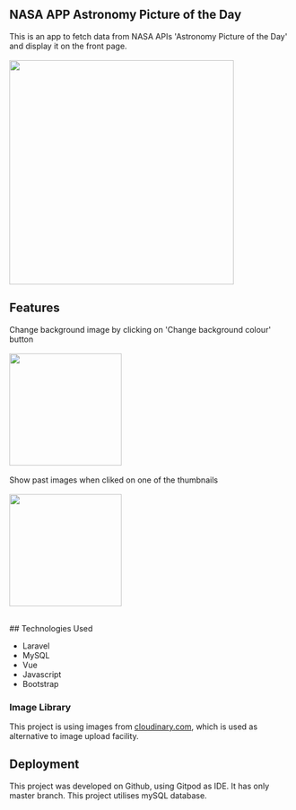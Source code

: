 ## NASA APP Astronomy Picture of the Day<br />

This is an app to fetch data from NASA APIs 'Astronomy Picture of the Day' and display it on the front page.<br /><br />
<img src="https://res.cloudinary.com/machikolacey/image/upload/v1688940559/nasaapp/image1_lhdbuy.jpg" style="width:400px;" />
<br />
## Features<br />

Change background image by clicking on 'Change background colour' button<br /><br />
<img src="https://res.cloudinary.com/machikolacey/image/upload/v1688940559/nasaapp/image1_lhdbuy.jpg" style="width:200px;"  /><br />
<br />
Show past images when cliked on one of the thumbnails<br /><br />
<img src="https://res.cloudinary.com/machikolacey/image/upload/v1688940559/nasaapp/image1_lhdbuy.jpg" style="width:200px;"  /><br />

<br />
## Technologies Used
<br />
<ul>
<li>Laravel</li>
<li>MySQL</li>
<li>Vue</li>
<li>Javascript</li>
<li>Bootstrap</li>
</ul>

### Image Library

This project is using images from <a href="https://cloudinary.com/" rel="nofollow">cloudinary.com</a>, which is used as alternative to image upload facility.

## Deployment

This project was developed on Github, using Gitpod as IDE. It has only master branch.
This project utilises mySQL database.




